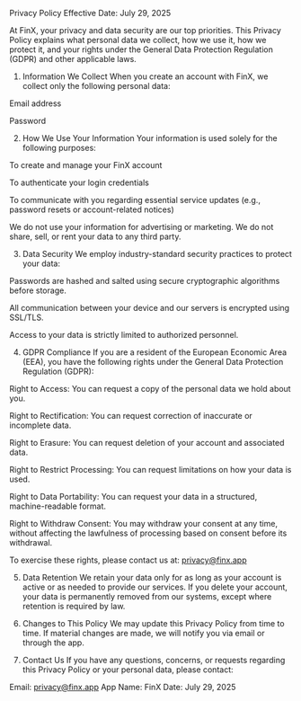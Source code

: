 Privacy Policy
Effective Date: July 29, 2025

At FinX, your privacy and data security are our top priorities. This Privacy Policy explains what personal data we collect, how we use it, how we protect it, and your rights under the General Data Protection Regulation (GDPR) and other applicable laws.

1. Information We Collect
When you create an account with FinX, we collect only the following personal data:

Email address

Password

2. How We Use Your Information
Your information is used solely for the following purposes:

To create and manage your FinX account

To authenticate your login credentials

To communicate with you regarding essential service updates (e.g., password resets or account-related notices)

We do not use your information for advertising or marketing.
We do not share, sell, or rent your data to any third party.

3. Data Security
We employ industry-standard security practices to protect your data:

Passwords are hashed and salted using secure cryptographic algorithms before storage.

All communication between your device and our servers is encrypted using SSL/TLS.

Access to your data is strictly limited to authorized personnel.

4. GDPR Compliance
If you are a resident of the European Economic Area (EEA), you have the following rights under the General Data Protection Regulation (GDPR):

Right to Access: You can request a copy of the personal data we hold about you.

Right to Rectification: You can request correction of inaccurate or incomplete data.

Right to Erasure: You can request deletion of your account and associated data.

Right to Restrict Processing: You can request limitations on how your data is used.

Right to Data Portability: You can request your data in a structured, machine-readable format.

Right to Withdraw Consent: You may withdraw your consent at any time, without affecting the lawfulness of processing based on consent before its withdrawal.

To exercise these rights, please contact us at: privacy@finx.app

5. Data Retention
We retain your data only for as long as your account is active or as needed to provide our services. If you delete your account, your data is permanently removed from our systems, except where retention is required by law.

6. Changes to This Policy
We may update this Privacy Policy from time to time. If material changes are made, we will notify you via email or through the app.

7. Contact Us
If you have any questions, concerns, or requests regarding this Privacy Policy or your personal data, please contact:

Email: privacy@finx.app
App Name: FinX
Date: July 29, 2025
